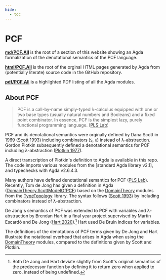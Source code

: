 ```yaml
---
hide:
  - toc
---
```


# PCF

**[md/PCF.All](md/PCF.All.md)** is the root of a section of this website showing
an Agda formalization of the denotational semantics of the PCF language.

**[html/PCF.All](html/PCF.All.html)** is the root of the orginal HTML pages
generated by Agda from (potentially literate) source code in the GitHub repository.

**[pdf/PCF.All](pdf/PCF.All.pdf)** is a highlighted PDF listing of all the Agda modules.

## About PCF

> PCF is a call-by-name simply-typed λ-calculus equipped with one or two base
> types (usually natural numbers and Booleans) and a fixed point combinator.
> In essence, PCF is the simplest lazy, purely functional programming language.
> ([PLS Lab])

PCF and its denotational semantics were orginally defined by Dana Scott in 1969
([Scott 1993]) including combinators (`S`, `K`) instead of λ-abstraction.
Gordon Plotkin subsequently defined a denotational semantics for PCF including 
λ-abstraction ([Plotkin 1977]).

A direct transcription of Plotkin's definition to Agda is available in this repo.
The code imports various modules from the [standard Agda library v2.1], and
typechecks with Agda v2.6.4.3.

Many authors have defined denotational semantics for PCF ([PLS Lab]). Recently,
Tom de Jong has given a definition in Agda ([DomainTheory.ScottModelOfPCF])
based on the [DomainTheory] modules from the [TypeTopology] library. The syntax
follows ([Scott 1993]) by including combinators instead of λ-abstraction.

De Jong's semantics of PCF was extended to PCF with variables and λ-abstraction
by Brendan Hart in a final year project supervised by Martín Escardó and
De Jong ([Hart 2020]).[^1] Hart used De Bruin indices for variables.

[^1]: Both De Jong and Hart deviate slightly from Scott's original semantics
    of the predecessor function by defining it to return zero when applied to
    zero, instead of being undefined.

The definitions of the denotations of PCF terms given by De Jong and Hart
illustrate the notational overhead that arises in Agda when using the
[DomainTheory] modules, compared to the definitions given by Scott and Plotkin.

[PLS Lab]: https://www.pls-lab.org/PCF "Web page"
[Scott 1993]: https://doi.org/10.1016/0304-3975(93)90095-B "TCS paper DOI"
[Plotkin 1977]: https://doi.org/10.1016/0304-3975(77)90044-5 "TCS paper DOI"
[PCF Domains]: https://github.com/pdmosses/xds-agda/blob/main/PCF/Domains.lagda "Agda module"
[DomainTheory]: https://martinescardo.github.io/TypeTopology/DomainTheory.index.html "Agda modules"
[TypeTopology]: https://martinescardo.github.io/TypeTopology "Agda library"
[DomainTheory.ScottModelOfPCF]: https://martinescardo.github.io/TypeTopology/DomainTheory.ScottModelOfPCF.ScottModelOfPCF.html "Agda module"
[Hart 2020]: https://github.com/BrendanHart/Investigating-Properties-of-PCF "GitHub repo"
[DomainTheory.Bilimits.Dinfinity]: https://martinescardo.github.io/TypeTopology/DomainTheory.Bilimits.Dinfinity.html  "Agda module"